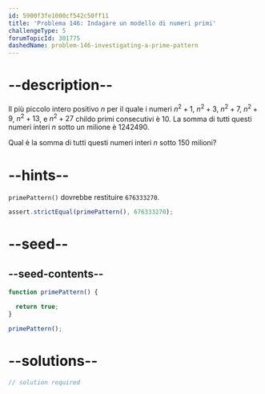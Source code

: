 ```yaml
---
id: 5900f3fe1000cf542c50ff11
title: 'Problema 146: Indagare un modello di numeri primi'
challengeType: 5
forumTopicId: 301775
dashedName: problem-146-investigating-a-prime-pattern
---
```


# --description--

Il più piccolo intero positivo $n$ per il quale i numeri $n^2 + 1$, $n^2 + 3$, $n^2 + 7$, $n^2 + 9$, $n^2 + 13$, e $n^2 + 27$ childo primi consecutivi è 10. La somma di tutti questi numeri interi $n$ sotto un milione è 1242490.

Qual è la somma di tutti questi numeri interi $n$ sotto 150 milioni?

# --hints--

`primePattern()` dovrebbe restituire `676333270`.

```js
assert.strictEqual(primePattern(), 676333270);
```

# --seed--

## --seed-contents--

```js
function primePattern() {

  return true;
}

primePattern();
```

# --solutions--

```js
// solution required
```
